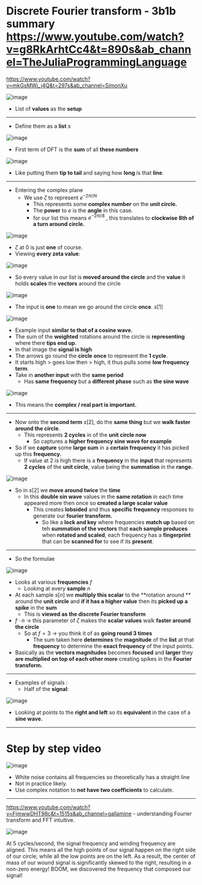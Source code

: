 # Discrete Fourier transform - 3b1b summary https://www.youtube.com/watch?v=g8RkArhtCc4&t=890s&ab_channel=TheJuliaProgrammingLanguage

https://www.youtube.com/watch?v=mkGsMWi_j4Q&t=297s&ab_channel=SimonXu

![image](https://github.com/sbalfe/all-notes/blob/master/images/image-20211028033709281.png)

- List of **values** as the **setup** 

---

- Define them as a **list** $s$ 

![image](https://github.com/sbalfe/all-notes/blob/master/images/image-20211028033802659.png)

- First term of DFT is the **sum** of all **these numbers**

![image](https://github.com/sbalfe/all-notes/blob/master/images/image-20211028033840323.png)

- Like putting them **tip to tail** and saying how **long** is that **line**.

---

- Entering the complex plane
  - We use $\zeta$  to represent $e^{-2 \pi i / N}$  
    - This represents some **complex number** on the **unit circle.**
    - The **power** to $e$ is the **angle** in this case.
    - for our list this means  $e^{-2 \pi i / 8}$ , this translates to **clockwise 8th of a turn around circle.**  

![image](https://github.com/sbalfe/all-notes/blob/master/images/image-20211028034011054.png)

- $\zeta$ at 0 is just **one** of course.
- Viewing **every zeta value**:

![image](https://github.com/sbalfe/all-notes/blob/master/images/image-20211028034422018.png)

- So every value in our list is **moved around the circle** and the **value** it holds **scales** the **vectors** around the circle

![image](https://github.com/sbalfe/all-notes/blob/master/images/image-20211028034535941.png)

- The input is **one** to mean we go around the circle **once**. $s[1]$ 

![image](https://github.com/sbalfe/all-notes/blob/master/images/image-20211028034647570.png)

- Example input **similar to that of a cosine wave.**
- The sum of the **weighted** rotations around the circle is **representing** where there **tips end up**.
- In that image the **signal is high**
- The arrows go round the **circle** **once** to represent the **1 cycle**. 
- It starts high > goes low then > high, it thus pulls some **low frequency term**.
- Take in **another input** with the **same period**
  - Has **same frequency** but a **different phase** such as **the sine wave**

![image](https://github.com/sbalfe/all-notes/blob/master/images/image-20211028035054340.png)

- This means the **complex /  real part is important.**

---

- Now onto the **second term** $s[2]$, do the **same thing** but we **walk faster around the circle**.
  - This represents **2 cycles** in of the **unit circle now**
    - So captures a **higher frequency sine wave for example**
- So if we **capture** some **large sum** in a **certain frequency** it has picked up this **frequency.**
  - If value at 2 is high there is a **frequency** in the **input** that represents **2 cycles** of the **unit circle**, value being the **summation** in the **range.**

![image](https://github.com/sbalfe/all-notes/blob/master/images/image-20211028050201109.png)

- So in $s[2]$ we **move around twice** the **time**
  - In this **double sin wave** values in the **same rotation** in each time appeared more then once so **created a large scalar value**
    - This creates **lobsided** and thus **specific frequency** responses to generate our **fourier transform.**
      - So like a **lock and key** where frequencies **match up** based on teh **summation of the vectors** that **each sample produces** when **rotated and scaled**, each frequency has a **fingerprint** that can be **scanned for** to see if its **present**.

---

- So the formulae 

![image](https://github.com/sbalfe/all-notes/blob/master/images/image-20211028035744462.png)

- Looks at various **frequencies** $f$ 
  - Looking at every **sample** $n$ 
- At each sample $s[n]$ we **multiply this scalar** to the **rotation around ** around the **unit circle** and **if it has a higher value** then its **picked up a spike** in the **sum** 
  - This is **viewed as the discrete Fourier transform**
- $f \cdot n$ $\to$ this parameter of $\zeta$ makes the **scalar values** walk **faster around the circle**
  - So at $f=3$ $\to$ you think it of as **going round 3 times**
    - The sum taken here **determines** the **magnitude** of the **list** at that **frequency** to determine the **exact frequency** of the input points.
- Basically as the **vectors magnitudes** becomes **focused** and **larger** they **are multiplied on top of each other more** creating spikes in the **Fourier transform.**

---

- Examples of signals :
  - Half of the **signal**:

![image](https://github.com/sbalfe/all-notes/blob/master/images/image-20211028040443195.png)

- Looking at points to the **right and left** so its **equivalent** in the case of a **sine wave.**

---

# Step by step video

![image](https://github.com/sbalfe/all-notes/blob/master/images/image-20211028041632817.png)

- White noise contains all frequencies so theoretically has a straight line
- Not in practice likely.
- Use complex notation to **not have two coefficients** to calculate.

---

https://www.youtube.com/watch?v=FjmwwDHT98c&t=1515s&ab_channel=gallamine - understanding Fourier transform and FFT intuitive.

![image](https://github.com/sbalfe/all-notes/blob/master/images/image-20211028042926230.png)

At 5 cycles/second, the signal frequency and winding frequency are aligned. This means all the high points of our signal happen on the right side of our circle; while all the low points are on the left. As a result, the center of mass of our wound signal is significantly skewed to the right, resulting in a non-zero energy! BOOM, we discovered the frequency that composed our signal!
